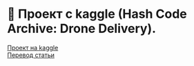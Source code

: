 # 📡 Проект с kaggle (Hash Code Archive: Drone Delivery).
[Проект на kaggle](https://www.kaggle.com/c/hashcode-drone-delivery) <br/>
[Перевод статьи](https://docs.google.com/document/d/1_t283DAtnmr7fx0uoeM1H13MdlVwIhXJLDRCr-NL6Q4/edit?usp=sharing)
